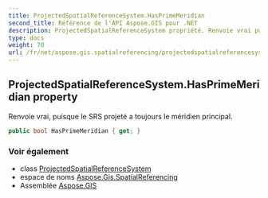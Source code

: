 ```yaml
---
title: ProjectedSpatialReferenceSystem.HasPrimeMeridian
second_title: Référence de l'API Aspose.GIS pour .NET
description: ProjectedSpatialReferenceSystem propriété. Renvoie vrai puisque le SRS projeté a toujours le méridien principal.
type: docs
weight: 70
url: /fr/net/aspose.gis.spatialreferencing/projectedspatialreferencesystem/hasprimemeridian/
---
```

## ProjectedSpatialReferenceSystem.HasPrimeMeridian property

Renvoie vrai, puisque le SRS projeté a toujours le méridien principal.

```csharp
public bool HasPrimeMeridian { get; }
```

### Voir également

* class [ProjectedSpatialReferenceSystem](../)
* espace de noms [Aspose.Gis.SpatialReferencing](../../projectedspatialreferencesystem/)
* Assemblée [Aspose.GIS](../../../)


